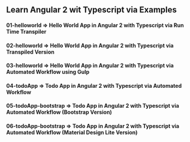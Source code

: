 ## Learn Angular 2 wit Typescript via Examples

#### 01-helloworld => Hello World App in Angular 2 with Typescript via Run Time Transpiler

#### 02-helloworld => Hello World App in Angular 2 with Typescript via Transpiled Version

#### 03-helloworld => Hello World App in Angular 2 with Typescript via Automated Workflow using Gulp

#### 04-todoApp => Todo App in Angular 2 with Typescript via Automated Workflow

#### 05-todoApp-bootstrap => Todo App in Angular 2 with Typescript via Automated Workflow (Bootstrap Version)

#### 06-todoApp-bootstrap => Todo App in Angular 2 with Typescript via Automated Workflow (Material Design Lite Version)
